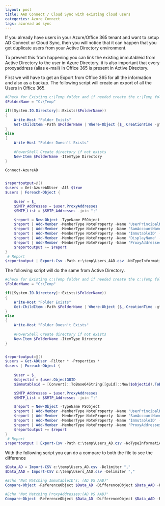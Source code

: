 ```yaml
---
layout: post
title: AAD Connect / Cloud Sync with existing cloud users
categories: Azure Connect
tags: azuread ad sync
---
```


If you already have users in your Azure/Office 365 tenant and want to setup AD Connect or Cloud Sync, then you will notice that it can happen that you get duplicate users from your Active Directory environment.

To prevent this from happening you can link the existing immutableid from Active Directory to the user in Azure Directory.
it is also important that every proxyaddress (alias e-mail) in Office 365 is present in Active Directory.

First we will have to get an Export from Office 365 for all the information and also as a backup.
The following script will create an export of all the Users in Office 365.

```powershell
#Check for Existing c:\Temp folder and if needed create the c:\Temp folder
$FolderName = "C:\Temp"

if([System.IO.Directory]::Exists($FolderName))
{
    Write-Host "Folder Exists"
    Get-ChildItem -Path $FolderName | Where-Object {$_.CreationTime -gt (Get-Date).Date}   
}
else
{
    Write-Host "Folder Doesn't Exists"
    
    #PowerShell Create directory if not exists
    New-Item $FolderName -ItemType Directory
}

Connect-AzureAD


$reportoutput=@()
$users = Get-AzureADUser -All $true
$users | Foreach-Object {
 
    $user = $_
    $SMTP_Addresses = $user.ProxyAddresses
    $SMTP_List = $SMTP_Addresses -join ";"

    $report = New-Object -TypeName PSObject
    $report | Add-Member -MemberType NoteProperty -Name 'UserPrincipalName' -Value $user.UserPrincipalName
    $report | Add-Member -MemberType NoteProperty -Name 'SamAccountName' -Value $user.samaccountname
    $report | Add-Member -MemberType NoteProperty -Name 'ImmutableID' -Value $user.immutableid
    $report | Add-Member -MemberType NoteProperty -Name 'DisplayName' -Value $user.displayname
    $report | Add-Member -MemberType NoteProperty -Name 'ProxyAddresses' -Value $SMTP_List
    $reportoutput += $report
}
 # Report
$reportoutput | Export-Csv -Path c:\temp\Users_AAD.csv -NoTypeInformation -Encoding UTF8

```

The following script will do the same from Active Directory.

```powershell
#Check for Existing c:\Temp folder and if needed create the c:\Temp folder
$FolderName = "C:\Temp"

if([System.IO.Directory]::Exists($FolderName))
{
    Write-Host "Folder Exists"
    Get-ChildItem -Path $FolderName | Where-Object {$_.CreationTime -gt (Get-Date).Date}   
}
else
{
    Write-Host "Folder Doesn't Exists"
    
    #PowerShell Create directory if not exists
    New-Item $FolderName -ItemType Directory
}


$reportoutput=@()
$users = Get-ADUser -Filter * -Properties *
$users | Foreach-Object {
 
    $user = $_
    $objectid = $user.ObjectGUID
    $immutableid = [Convert]::ToBase64String([guid]::New($objectid).ToByteArray())

    $SMTP_Addresses = $user.ProxyAddresses
    $SMTP_List = $SMTP_Addresses -join ";" 

    $report = New-Object -TypeName PSObject
    $report | Add-Member -MemberType NoteProperty -Name 'UserPrincipalName' -Value $user.UserPrincipalName
    $report | Add-Member -MemberType NoteProperty -Name 'SamAccountName' -Value $user.samaccountname
    $report | Add-Member -MemberType NoteProperty -Name 'ImmutableID' -Value $immutableid
    $report | Add-Member -MemberType NoteProperty -Name 'ProxyAddresses' -Value $SMTP_List
    $reportoutput += $report
}
 # Report
$reportoutput | Export-Csv -Path c:\temp\Users_AD.csv -NoTypeInformation -Encoding UTF8

```

With the following script you can do a compare to both the file to see the difference

```powershell
$Data_AD = Import-CSV c:\temp\Users_AD.csv -Delimiter ","
$Data_AAD = Import-CSV c:\temp\Users_AAD.csv -Delimiter ","

#Echo "Not Matching ImmutableID's: (AD VS AAD)"
Compare-Object -ReferenceObject $Data_AD -DifferenceObject $Data_AAD -Property ImmutableID -IncludeEqual -PassThru | Where-Object {$_.SideIndicator -Notlike "=="}

#Echo "Not Matching ProxyAddresses:(AD VS AAD)"
Compare-Object -ReferenceObject $Data_AD -DifferenceObject $Data_AAD -Property ProxyAddresses -IncludeEqual -PassThru | Where-Object {$_.SideIndicator -Notlike "=="}

```